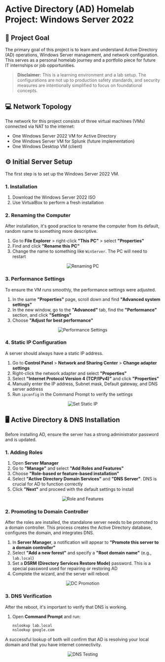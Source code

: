 # Active Directory (AD) Homelab Project: Windows Server 2022

## 🎯 Project Goal

The primary goal of this project is to learn and understand Active Directory (AD) operations, Windows Server management, and network configuration. This serves as a personal homelab journey and a portfolio piece for future IT internships or job opportunities.

> **Disclaimer:** This is a learning environment and a lab setup. The configurations are not up to production safety standards, and security measures are intentionally simplified to focus on foundational concepts.

## 💻 Network Topology

The network for this project consists of three virtual machines (VMs) connected via NAT to the internet:

- One Windows Server 2022 VM for Active Directory
- One Windows Server VM for Splunk (future implementation)
- One Windows Desktop VM (client)

## ⚙️ Initial Server Setup

The first step is to set up the Windows Server 2022 VM.

### 1. Installation

1. Download the Windows Server 2022 ISO
2. Use VirtualBox to perform a fresh installation

### 2. Renaming the Computer

After installation, it's good practice to rename the computer from its default, random name to something more descriptive.

1. Go to **File Explorer** > right-click **"This PC"** > select **"Properties"**
2. Find and click **"Rename this PC"**
3. Change the name to something like `WinServer`. The PC will need to restart

<div align="center">
   
![Renaming PC](images/Renaming%20PC.jpg)
</div>

### 3. Performance Settings

To ensure the VM runs smoothly, the performance settings were adjusted.

1. In the same **"Properties"** page, scroll down and find **"Advanced system settings"**
2. In the new window, go to the **"Advanced"** tab, find the **"Performance"** section, and click **"Settings"**
3. Choose **"Adjust for best performance"**

<div align="center">
   
![Performance Settings](images/Performance%20setting.jpg)
</div>

### 4. Static IP Configuration

A server should always have a static IP address.

1. Go to **Control Panel** > **Network and Sharing Center** > **Change adapter settings**
2. Right-click the network adapter and select **"Properties"**
3. Select **"Internet Protocol Version 4 (TCP/IPv4)"** and click **"Properties"**
4. Manually enter the IP address, Subnet mask, Default gateway, and DNS server address
5. Run `ipconfig` in the Command Prompt to verify the settings

<div align="center">
   
![Set Static IP](images/Set%20Static%20IP.jpg)
</div>

## 🖥️ Active Directory & DNS Installation

Before installing AD, ensure the server has a strong administrator password and is updated.

### 1. Adding Roles

1. Open **Server Manager**
2. Go to **"Manage"** and select **"Add Roles and Features"**
3. Choose **"Role-based or feature-based installation"**
4. Select **"Active Directory Domain Services"** and **"DNS Server"**. DNS is crucial for AD to function correctly
5. Click **"Next"** and proceed with the default settings to install

<div align="center">
   
![Role and Features](images/Role%20and%20Features.jpg)
</div>

### 2. Promoting to Domain Controller

After the roles are installed, the standalone server needs to be promoted to a domain controller. This process creates the Active Directory database, configures the domain, and integrates DNS.

1. In **Server Manager**, a notification will appear to **"Promote this server to a domain controller"**
2. Select **"Add a new forest"** and specify a **"Root domain name"** (e.g., `lab.local`)
3. Set a **DSRM (Directory Services Restore Mode)** password. This is a special password used for repairing or restoring AD
4. Complete the wizard, and the server will reboot

<div align="center">
   
![DC Promotion](images/DC%20Promotion.jpg)
</div>

### 3. DNS Verification

After the reboot, it's important to verify that DNS is working.

1. Open **Command Prompt** and run:
   ```cmd
   nslookup lab.local
   nslookup google.com
   ```

A successful lookup of both will confirm that AD is resolving your local domain and that you have internet connectivity.

<div align="center">
   
![DNS Testing](images/DNS%20testing.png)
</div>
